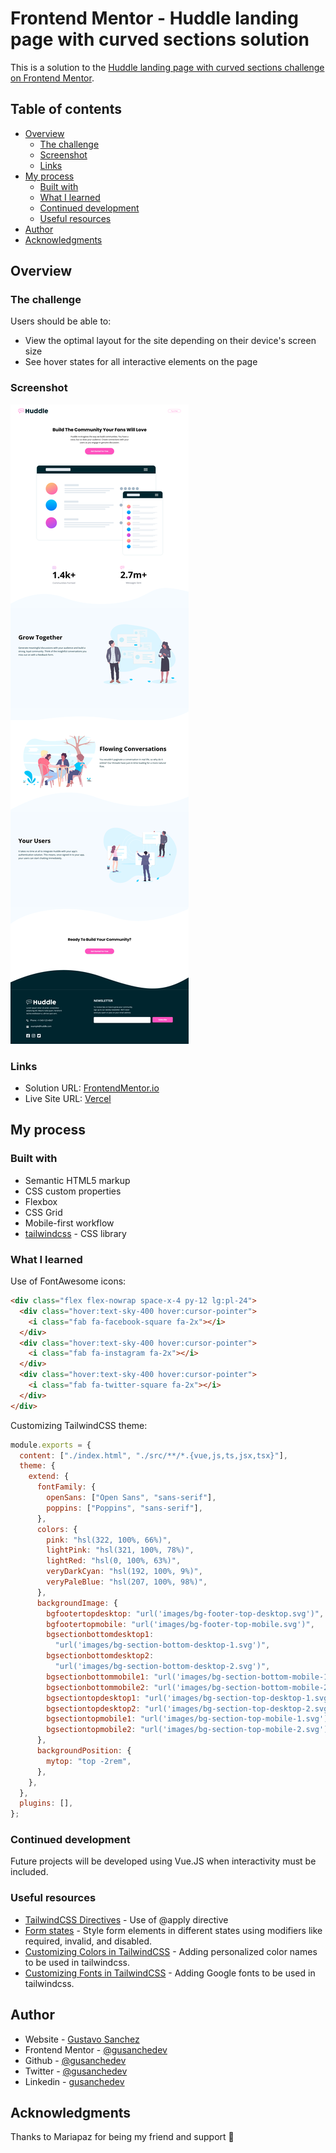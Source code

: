 # Frontend Mentor - Huddle landing page with curved sections solution

This is a solution to the [Huddle landing page with curved sections challenge on Frontend Mentor](https://www.frontendmentor.io/challenges/huddle-landing-page-with-curved-sections-5ca5ecd01e82137ec91a50f2).

## Table of contents

- [Overview](#overview)
  - [The challenge](#the-challenge)
  - [Screenshot](#screenshot)
  - [Links](#links)
- [My process](#my-process)
  - [Built with](#built-with)
  - [What I learned](#what-i-learned)
  - [Continued development](#continued-development)
  - [Useful resources](#useful-resources)
- [Author](#author)
- [Acknowledgments](#acknowledgments)

## Overview

### The challenge

Users should be able to:

- View the optimal layout for the site depending on their device's screen size
- See hover states for all interactive elements on the page

### Screenshot

![](images/Screenshot20220118.png)

### Links

- Solution URL: [FrontendMentor.io](https://www.frontendmentor.io/solutions/huddle-landing-page-with-curved-sections-solution-using-tailwindcss-l9bcIo9zo)
- Live Site URL: [Vercel](https://prj-16-huddle-landing-page-with-curved-sections.vercel.app/)

## My process

### Built with

- Semantic HTML5 markup
- CSS custom properties
- Flexbox
- CSS Grid
- Mobile-first workflow
- [tailwindcss](https://tailwindcss.com/) - CSS library

### What I learned

Use of FontAwesome icons:

```html
<div class="flex flex-nowrap space-x-4 py-12 lg:pl-24">
  <div class="hover:text-sky-400 hover:cursor-pointer">
    <i class="fab fa-facebook-square fa-2x"></i>
  </div>
  <div class="hover:text-sky-400 hover:cursor-pointer">
    <i class="fab fa-instagram fa-2x"></i>
  </div>
  <div class="hover:text-sky-400 hover:cursor-pointer">
    <i class="fab fa-twitter-square fa-2x"></i>
  </div>
</div>
```

Customizing TailwindCSS theme:

```js
module.exports = {
  content: ["./index.html", "./src/**/*.{vue,js,ts,jsx,tsx}"],
  theme: {
    extend: {
      fontFamily: {
        openSans: ["Open Sans", "sans-serif"],
        poppins: ["Poppins", "sans-serif"],
      },
      colors: {
        pink: "hsl(322, 100%, 66%)",
        lightPink: "hsl(321, 100%, 78%)",
        lightRed: "hsl(0, 100%, 63%)",
        veryDarkCyan: "hsl(192, 100%, 9%)",
        veryPaleBlue: "hsl(207, 100%, 98%)",
      },
      backgroundImage: {
        bgfootertopdesktop: "url('images/bg-footer-top-desktop.svg')",
        bgfootertopmobile: "url('images/bg-footer-top-mobile.svg')",
        bgsectionbottomdesktop1:
          "url('images/bg-section-bottom-desktop-1.svg')",
        bgsectionbottomdesktop2:
          "url('images/bg-section-bottom-desktop-2.svg')",
        bgsectionbottommobile1: "url('images/bg-section-bottom-mobile-1.svg')",
        bgsectionbottommobile2: "url('images/bg-section-bottom-mobile-2.svg')",
        bgsectiontopdesktop1: "url('images/bg-section-top-desktop-1.svg')",
        bgsectiontopdesktop2: "url('images/bg-section-top-desktop-2.svg')",
        bgsectiontopmobile1: "url('images/bg-section-top-mobile-1.svg')",
        bgsectiontopmobile2: "url('images/bg-section-top-mobile-2.svg')",
      },
      backgroundPosition: {
        mytop: "top -2rem",
      },
    },
  },
  plugins: [],
};
```

### Continued development

Future projects will be developed using Vue.JS when interactivity must be included.

### Useful resources

- [TailwindCSS Directives](https://tailwindcss.com/docs/functions-and-directives) - Use of @apply directive
- [Form states](https://tailwindcss.com/docs/hover-focus-and-other-states#form-states) - Style form elements in different states using modifiers like required, invalid, and disabled.
- [Customizing Colors in TailwindCSS](https://tailwindcss.com/docs/customizing-colors) - Adding personalized color names to be used in tailwindcss.
- [Customizing Fonts in TailwindCSS](https://tailwindcss.com/docs/font-family#using-custom-values) - Adding Google fonts to be used in tailwindcss.

## Author

- Website - [Gustavo Sanchez](https://www.gusanche.dev)
- Frontend Mentor - [@gusanchedev](https://www.frontendmentor.io/profile/gusanchedev)
- Github - [@gusanchedev](https://www.github.com/gusanchedev)
- Twitter - [@gusanchedev](https://www.twitter.com/gusanchedev)
- Linkedin - [gusanchedev](https://www.linkedin.com/in/gusanchedev/)

## Acknowledgments

Thanks to Mariapaz for being my friend and support 💙
